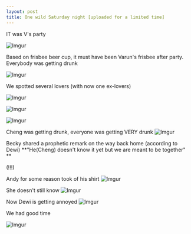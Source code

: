 ```yaml
---
layout: post
title: One wild Saturday night [uploaded for a limited time]
---
```

IT was V's party

![Imgur](https://i.imgur.com/IA21Gh5.jpg)

Based on frisbee beer cup, it must have been Varun's frisbee after party.
Everybody was getting drunk

![Imgur](https://i.imgur.com/KkWWiBi.jpg)

We spotted several lovers (with now one ex-lovers)

![Imgur](https://i.imgur.com/mm2yDfM.jpg)

![Imgur](https://i.imgur.com/9bAmDfk.jpg)

![Imgur](https://i.imgur.com/eIwaZYN.jpg)




Cheng was getting drunk, everyone was getting VERY drunk
![Imgur](https://i.imgur.com/i7MUl9m.jpg)



Becky shared a prophetic remark on the way back home (according to Dewi)
**"He(Cheng) doesn't know it yet but we are meant to be together" **

(!!!)

Andy for some reason took of his shirt
![Imgur](https://i.imgur.com/YRhUh0C.jpg)

She doesn't still know
![Imgur](https://i.imgur.com/HjFl1j2.jpg)

Now Dewi is getting annoyed
![Imgur](https://i.imgur.com/LUwmEOC.jpg)

We had good time

![Imgur](https://i.imgur.com/wqv7LxQ.jpg)



